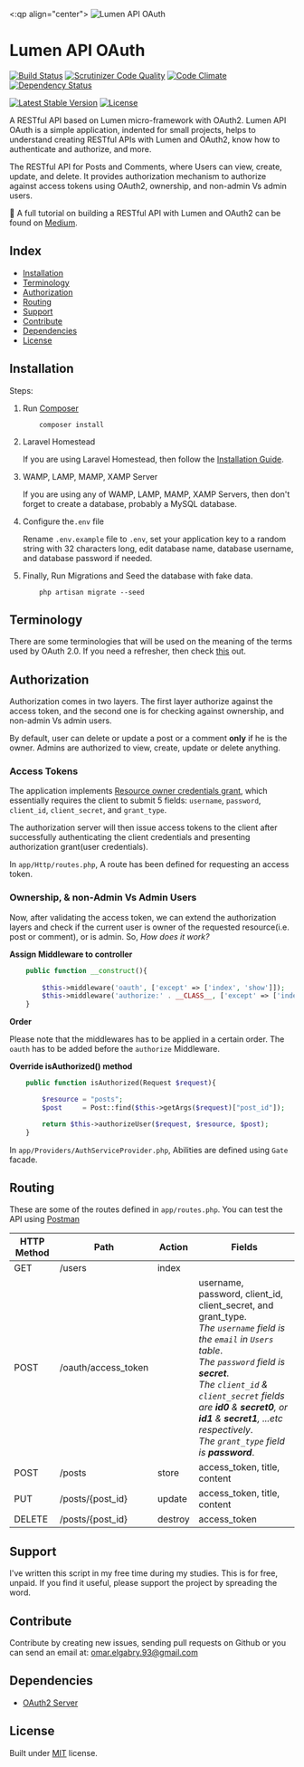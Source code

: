 <:qp align="center">
  <img src="https://raw.githubusercontent.com/OmarElGabry/lumen-api-oauth/master/public/lumen-api-oauth.png" alt="Lumen API OAuth" />
</p>

# Lumen API OAuth
[![Build Status](https://travis-ci.org/OmarElGabry/lumen-api-oauth.png)](https://travis-ci.org/OmarElGabry/lumen-api-oauth)
[![Scrutinizer Code Quality](https://scrutinizer-ci.com/g/OmarElGabry/lumen-api-oauth/badges/quality-score.png?b=master)](https://scrutinizer-ci.com/g/OmarElGabry/lumen-api-oauth/?branch=master)
[![Code Climate](https://codeclimate.com/github/OmarElGabry/lumen-api-oauth/badges/gpa.svg)](https://codeclimate.com/github/OmarElGabry/lumen-api-oauth)
[![Dependency Status](https://www.versioneye.com/user/projects/57060d31fcd19a0039f15da4/badge.svg?style=flat)](https://www.versioneye.com/user/projects/57060d31fcd19a0039f15da4)

[![Latest Stable Version](https://poser.pugx.org/omarelgabry/lumen-api-oauth/v/stable)](https://packagist.org/packages/omarelgabry/lumen-api-oauth)
[![License](https://poser.pugx.org/omarelgabry/lumen-api-oauth/license)](https://packagist.org/packages/omarelgabry/lumen-api-oauth)

A RESTful API based on Lumen micro-framework with OAuth2. Lumen API OAuth is a simple application, indented for small projects, helps to understand creating RESTful APIs with Lumen and OAuth2, know how to authenticate and authorize, and more.

The RESTful API for Posts and Comments, where Users can view, create, update, and delete. It provides authorization mechanism to authorize against access tokens using OAuth2, ownership, and non-admin Vs admin users.

:mega: A full tutorial on building a RESTful API with Lumen and OAuth2 can be found on [Medium](https://medium.com/omarelgabrys-blog/building-restful-apis-with-lumen-and-oauth2-8ba279c6a31).

## Index
+ [Installation](#installation)
+ [Terminology](#terminology)
+ [Authorization](#authorization)
+ [Routing](#routing)
+ [Support](#support)
+ [Contribute](#contribute)
+ [Dependencies](#dependencies)
+ [License](#license)

## Installation <a name="installation"></a>
Steps:

1. Run [Composer](https://getcomposer.org/doc/00-intro.md)

	```
		composer install
	```
2. Laravel Homestead

	If you are using Laravel Homestead, then follow the [Installation Guide](https://laravel.com/docs/5.2/homestead).

3. WAMP, LAMP, MAMP, XAMP Server

	If you are using any of WAMP, LAMP, MAMP, XAMP Servers, then don't forget to create a database, probably a MySQL database.

4. Configure the```.env``` file

	Rename ```.env.example``` file to ```.env```, set your application key to a random string with 32 characters long, edit database name, database username, and database password if needed.

5. Finally, Run Migrations and Seed the database with fake data.

	```
		php artisan migrate --seed
	```

## Terminology<a name="terminology"></a>
There are some terminologies that will be used on the meaning of the terms used by OAuth 2.0. If you need a refresher, then check [this](https://www.digitalocean.com/community/tutorials/an-introduction-to-oauth-2) out.

## Authorization<a name="authorization"></a>
Authorization comes in two layers. The first layer authorize against the access token, and the second one is for checking against ownership, and non-admin Vs admin users.

By default, user can delete or update a post or a comment **only** if he is the owner. Admins are authorized to view, create, update or delete anything.

### Access Tokens<a name="authorization"></a>
The application implements [Resource owner credentials grant](https://github.com/lucadegasperi/oauth2-server-laravel/blob/master/docs/authorization-server/choosing-grant.md#resource-owner-credentials-grant-section-43), which essentially requires the client to submit 5 fields: ```username```, ```password```, ```client_id```, ```client_secret```, and ```grant_type```.

The authorization server will then issue access tokens to the client after successfully authenticating the client credentials and presenting authorization grant(user credentials).

In ```app/Http/routes.php```, A route has been defined for requesting an access token.

### Ownership, & non-Admin Vs Admin Users<a name="authorization"></a>
Now, after validating the access token, we can extend the authorization layers and check if the current user is owner of the requested resource(i.e. post or comment), or is admin. So, _How does it work?_

**Assign Middleware to controller**
```php
	public function __construct(){
		
		$this->middleware('oauth', ['except' => ['index', 'show']]);
		$this->middleware('authorize:' . __CLASS__, ['except' => ['index', 'show', 'store']]);
	}

```

**Order**

Please note that the middlewares has to be applied in a certain order. The ```oauth``` has to be added before the ```authorize``` Middleware.

**Override isAuthorized() method**
```php
	public function isAuthorized(Request $request){

		$resource = "posts";
		$post     = Post::find($this->getArgs($request)["post_id"]);

		return $this->authorizeUser($request, $resource, $post);
	}
```

In ```app/Providers/AuthServiceProvider.php```, Abilities are defined using ```Gate``` facade.

## Routing<a name="routing"></a>
These are some of the routes defined in ```app/routes.php```. You can test the API using [Postman](https://www.getpostman.com/)

| HTTP Method	| Path | Action | Fields  |
| ----- | ----- | ----- | ------------- |
| GET      | /users | index | 
| POST     | /oauth/access_token |  | username, password, client_id, client_secret, and grant_type. <br> _The ```username``` field is the ```email``` in ```Users``` table_. <br> _The ```password``` field is **secret**_.<br> _The ```client_id``` & ```client_secret``` fields are **id0** & **secret0**, or **id1** & **secret1**, ...etc respectively_.<br> _The ```grant_type``` field is  **password**_.
| POST      | /posts | store | access_token, title, content 
| PUT      | /posts/{post_id} | update | access_token, title, content 
| DELETE      | /posts/{post_id} | destroy | access_token


## Support <a name="support"></a>
I've written this script in my free time during my studies. This is for free, unpaid. If you find it useful, please support the project by spreading the word.

## Contribute <a name="contribute"></a>

Contribute by creating new issues, sending pull requests on Github or you can send an email at: omar.elgabry.93@gmail.com

## Dependencies <a name="dependencies"></a>
+ [OAuth2 Server](https://github.com/lucadegasperi/oauth2-server-laravel/)

## License <a name="license"></a>
Built under [MIT](http://www.opensource.org/licenses/mit-license.php) license.
